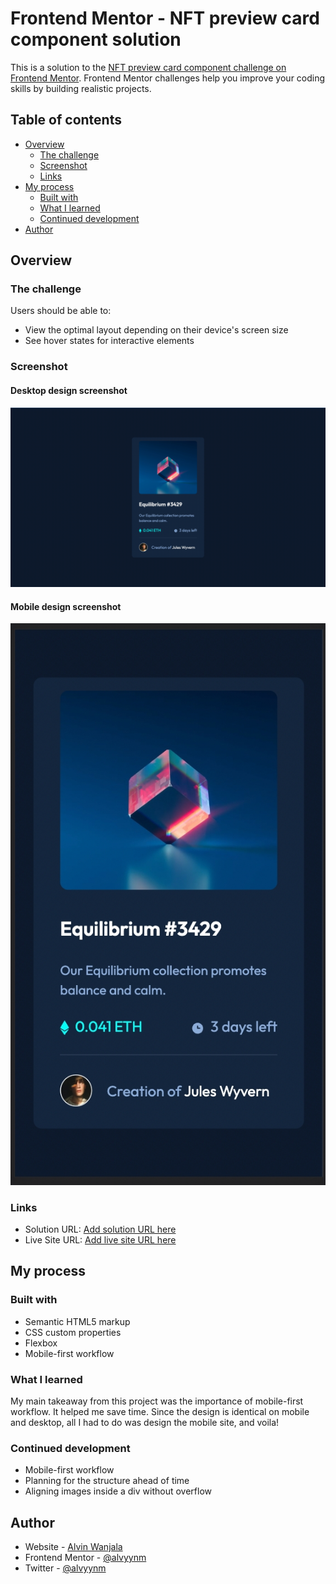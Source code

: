 # Frontend Mentor - NFT preview card component solution

This is a solution to the [NFT preview card component challenge on Frontend Mentor](https://www.frontendmentor.io/challenges/nft-preview-card-component-SbdUL_w0U). Frontend Mentor challenges help you improve your coding skills by building realistic projects.

## Table of contents

- [Overview](#overview)
  - [The challenge](#the-challenge)
  - [Screenshot](#screenshot)
  - [Links](#links)
- [My process](#my-process)
  - [Built with](#built-with)
  - [What I learned](#what-i-learned)
  - [Continued development](#continued-development)
- [Author](#author)

## Overview

### The challenge

Users should be able to:

- View the optimal layout depending on their device's screen size
- See hover states for interactive elements

### Screenshot

#### Desktop design screenshot

![Desktop design screenshot](./images/desktop-design.jpg)

#### Mobile design screenshot

![Mobile design screenshot](./images/mobile-design.jpg)

### Links

- Solution URL: [Add solution URL here](https://your-solution-url.com)
- Live Site URL: [Add live site URL here](https://your-live-site-url.com)

## My process

### Built with

- Semantic HTML5 markup
- CSS custom properties
- Flexbox
- Mobile-first workflow

### What I learned

My main takeaway from this project was the importance of mobile-first workflow. It helped me save time. Since the design is identical on mobile and desktop, all I had to do was design the mobile site, and voila!

### Continued development

- Mobile-first workflow
- Planning for the structure ahead of time
- Aligning images inside a div without overflow

## Author

- Website - [Alvin Wanjala](https://alvyynm.github.io/personal-website/)
- Frontend Mentor - [@alvyynm](https://www.frontendmentor.io/profile/yourusername)
- Twitter - [@alvyynm](https://www.twitter.com/alvyynm)
